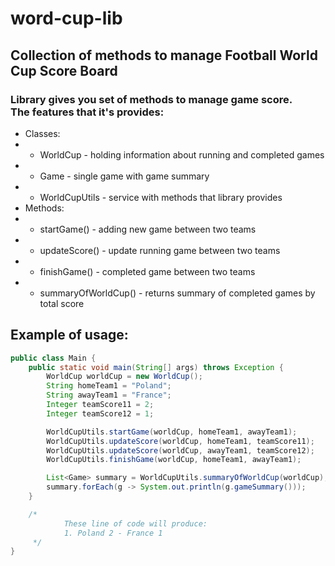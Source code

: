 # word-cup-lib
##  Collection of methods to manage Football World Cup Score Board
### Library gives you set of methods to manage game score. <br/> The features that it's provides:
* Classes:
* * WorldCup - holding information about running and completed games
* * Game - single game with game summary
* * WorldCupUtils - service with methods that library provides
* Methods:
* * startGame() - adding new game between two teams
* * updateScore() - update running game between two teams
* * finishGame() - completed game between two teams
* * summaryOfWorldCup() - returns summary of completed games by total score



## Example of usage:

```java
public class Main {
    public static void main(String[] args) throws Exception {
        WorldCup worldCup = new WorldCup();
        String homeTeam1 = "Poland";
        String awayTeam1 = "France";
        Integer teamScore11 = 2;
        Integer teamScore12 = 1;

        WorldCupUtils.startGame(worldCup, homeTeam1, awayTeam1);
        WorldCupUtils.updateScore(worldCup, homeTeam1, teamScore11);
        WorldCupUtils.updateScore(worldCup, awayTeam1, teamScore12);
        WorldCupUtils.finishGame(worldCup, homeTeam1, awayTeam1);

        List<Game> summary = WorldCupUtils.summaryOfWorldCup(worldCup);
        summary.forEach(g -> System.out.println(g.gameSummary()));
    }

    /*
            These line of code will produce:
            1. Poland 2 - France 1
     */
}
```